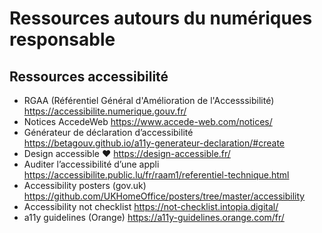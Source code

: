 Ressources autours du numériques responsable
=======

Ressources accessibilité 
------
* RGAA (Référentiel Général d'Amélioration de l'Accesssibilité) https://accessibilite.numerique.gouv.fr/
* Notices AccedeWeb https://www.accede-web.com/notices/
* Générateur de déclaration d’accessibilité https://betagouv.github.io/a11y-generateur-declaration/#create
* Design accessible ❤️ https://design-accessible.fr/
* Auditer l’accessibilité d’une appli https://accessibilite.public.lu/fr/raam1/referentiel-technique.html
* Accessibility posters (gov.uk) https://github.com/UKHomeOffice/posters/tree/master/accessibility
* Accessibility not checklist https://not-checklist.intopia.digital/
* a11y guidelines (Orange) https://a11y-guidelines.orange.com/fr/
